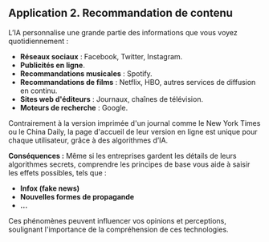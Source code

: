 ## **Application 2. Recommandation de contenu**

L’IA personnalise une grande partie des informations que vous voyez quotidiennement :

- **Réseaux sociaux** : Facebook, Twitter, Instagram.
- **Publicités en ligne**.
- **Recommandations musicales** : Spotify.
- **Recommandations de films** : Netflix, HBO, autres services de diffusion en continu.
- **Sites web d'éditeurs** : Journaux, chaînes de télévision.
- **Moteurs de recherche** : Google.

Contrairement à la version imprimée d'un journal comme le New York Times ou le China Daily, la page d'accueil de leur version en ligne est unique pour chaque utilisateur, grâce à des algorithmes d’IA.

**Conséquences :** Même si les entreprises gardent les détails de leurs algorithmes secrets, comprendre les principes de base vous aide à saisir les effets possibles, tels que :

- **Infox (fake news)**
- **Nouvelles formes de propagande**
- **...**

Ces phénomènes peuvent influencer vos opinions et perceptions, soulignant l'importance de la compréhension de ces technologies.
